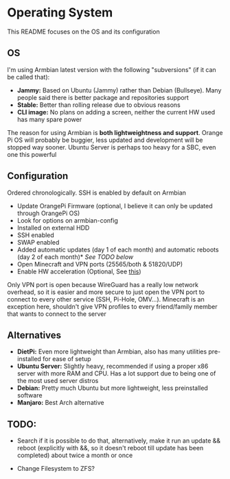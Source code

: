 # Operating System
This README focuses on the OS and its configuration

## OS
I'm using Armbian latest version with the following "subversions" (if it can be called that):
- **Jammy:** Based on Ubuntu (Jammy) rather than Debian (Bullseye). Many people said there is better package and repositories support
- **Stable:** Better than rolling release due to obvious reasons
- **CLI image:** No plans on adding a screen, neither the current HW used has many spare power

The reason for using Armbian is **both lightweightness and support**. Orange Pi OS will probably be buggier, less updated and development will be stopped way sooner. Ubuntu Server is perhaps too heavy for a SBC, even one this powerful

## Configuration
Ordered chronologically. SSH is enabled by default on Armbian
- Update OrangePi Firmware (optional, I believe it can only be updated through OrangePi OS)
- Look for options on armbian-config
- Installed on external HDD
- SSH enabled
- SWAP enabled
- Added automatic updates (day 1 of each month) and automatic reboots (day 2 of each month)* _See TODO below_
- Open Minecraft and VPN ports (25565/both & 51820/UDP)
- Enable HW acceleration (Optional, See [this](https://www.armbian.com/orangepi-5/))

Only VPN port is open because WireGuard has a really low network overhead, so it is easier and more secure to just open the VPN port to connect to every other service (SSH, Pi-Hole, OMV...). Minecraft is an exception here, shouldn't give VPN profiles to every friend/family member that wants to connect to the server

## Alternatives
- **DietPi:** Even more lightweight than Armbian, also has many utilities pre-installed for ease of setup
- **Ubuntu Server:** Slightly heavy, recommended if using a proper x86 server with more RAM and CPU. Has a lot support due to being one of the most used server distros
- **Debian:** Pretty much Ubuntu but more lightweight, less preinstalled software
- **Manjaro:** Best Arch alternative

## TODO:
* Search if it is possible to do that, alternatively, make it run an update && reboot (explicitly with &&, so it doesn't reboot till update has been completed) about twice a month or once
- Change Filesystem to ZFS?
